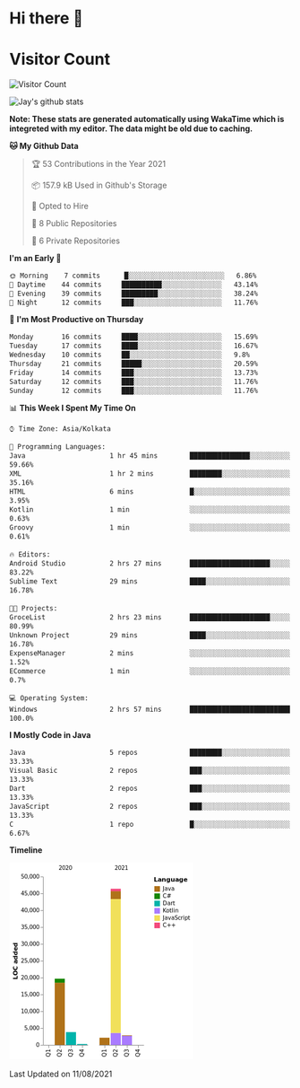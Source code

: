 # Hi there 👋 

# Visitor Count
![Visitor Count](https://profile-counter.glitch.me/jay-buddhdev/count.svg)

![Jay's github stats](https://github-readme-stats.vercel.app/api?username=jay-buddhdev&show_icons=true&theme=chartreuse-dark)

**Note: These stats are generated automatically using WakaTime which is integreted with my editor. The data might be old due to caching.**

<!--START_SECTION:waka-->
**🐱 My Github Data** 

> 🏆 53 Contributions in the Year 2021
 > 
> 📦 157.9 kB Used in Github's Storage 
 > 
> 💼 Opted to Hire
 > 
> 📜 8 Public Repositories 
 > 
> 🔑 6 Private Repositories  
 > 
**I'm an Early 🐤** 

```text
🌞 Morning    7 commits      █░░░░░░░░░░░░░░░░░░░░░░░░   6.86% 
🌆 Daytime    44 commits     ██████████░░░░░░░░░░░░░░░   43.14% 
🌃 Evening    39 commits     █████████░░░░░░░░░░░░░░░░   38.24% 
🌙 Night      12 commits     ███░░░░░░░░░░░░░░░░░░░░░░   11.76%

```
📅 **I'm Most Productive on Thursday** 

```text
Monday       16 commits     ████░░░░░░░░░░░░░░░░░░░░░   15.69% 
Tuesday      17 commits     ████░░░░░░░░░░░░░░░░░░░░░   16.67% 
Wednesday    10 commits     ██░░░░░░░░░░░░░░░░░░░░░░░   9.8% 
Thursday     21 commits     █████░░░░░░░░░░░░░░░░░░░░   20.59% 
Friday       14 commits     ███░░░░░░░░░░░░░░░░░░░░░░   13.73% 
Saturday     12 commits     ███░░░░░░░░░░░░░░░░░░░░░░   11.76% 
Sunday       12 commits     ███░░░░░░░░░░░░░░░░░░░░░░   11.76%

```


📊 **This Week I Spent My Time On** 

```text
⌚︎ Time Zone: Asia/Kolkata

💬 Programming Languages: 
Java                     1 hr 45 mins        ███████████████░░░░░░░░░░   59.66% 
XML                      1 hr 2 mins         ████████░░░░░░░░░░░░░░░░░   35.16% 
HTML                     6 mins              █░░░░░░░░░░░░░░░░░░░░░░░░   3.95% 
Kotlin                   1 min               ░░░░░░░░░░░░░░░░░░░░░░░░░   0.63% 
Groovy                   1 min               ░░░░░░░░░░░░░░░░░░░░░░░░░   0.61%

🔥 Editors: 
Android Studio           2 hrs 27 mins       ████████████████████░░░░░   83.22% 
Sublime Text             29 mins             ████░░░░░░░░░░░░░░░░░░░░░   16.78%

🐱‍💻 Projects: 
GroceList                2 hrs 23 mins       ████████████████████░░░░░   80.99% 
Unknown Project          29 mins             ████░░░░░░░░░░░░░░░░░░░░░   16.78% 
ExpenseManager           2 mins              ░░░░░░░░░░░░░░░░░░░░░░░░░   1.52% 
ECommerce                1 min               ░░░░░░░░░░░░░░░░░░░░░░░░░   0.7%

💻 Operating System: 
Windows                  2 hrs 57 mins       █████████████████████████   100.0%

```

**I Mostly Code in Java** 

```text
Java                     5 repos             ████████░░░░░░░░░░░░░░░░░   33.33% 
Visual Basic             2 repos             ███░░░░░░░░░░░░░░░░░░░░░░   13.33% 
Dart                     2 repos             ███░░░░░░░░░░░░░░░░░░░░░░   13.33% 
JavaScript               2 repos             ███░░░░░░░░░░░░░░░░░░░░░░   13.33% 
C                        1 repo              █░░░░░░░░░░░░░░░░░░░░░░░░   6.67%

```


**Timeline**

![Chart not found](https://raw.githubusercontent.com/jay-buddhdev/jay-buddhdev/master/charts/bar_graph.png) 


 Last Updated on 11/08/2021
<!--END_SECTION:waka-->


